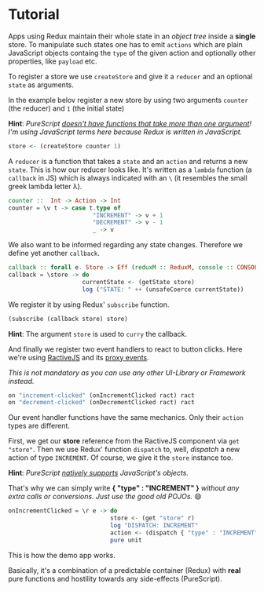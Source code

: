# Tutorial

Apps using Redux maintain their whole state in an *object tree* inside a **single** store. To manipulate
such states one has to emit `actions` which are plain JavaScript objects containg the `type` of
the given action and optionally other properties, like `payload` etc.

To register a store we use `createStore` and give it a `reducer` and an optional `state`
as arguments.

In the example belov register a new store by using two arguments `counter` (the reducer)
and `1` (the initial state)

**Hint**: *PureScript <a href="https://leanpub.com/purescript/read#leanpub-auto-curried-functions">doesn't have functions that take more than one argument</a>! I'm using JavaScript terms here
because Redux is written in JavaScript.*

```haskell
store <- (createStore counter 1)
```

A `reducer` is a function that takes a `state` and an `action` and returns a new `state`. This is
how our reducer looks like. It's written as a `lambda` function (a `callback` in JS) which is always
indicated with an `\` (it resembles the small greek lambda letter λ).

```haskell
counter ::  Int -> Action -> Int
counter = \v t -> case t.type of
                        "INCREMENT" -> v + 1
                        "DECREMENT" -> v - 1
                        _ -> v
```

We also want to be informed regarding any state changes. Therefore we define yet another `callback`.

```haskell
callback :: forall e. Store -> Eff (reduxM :: ReduxM, console :: CONSOLE | e) Unit
callback = \store -> do
                     currentState <- (getState store)
                     log ("STATE: " ++ (unsafeCoerce currentState))
```

We register it by using Redux' `subscribe` function.

```haskell
(subscribe (callback store) store)
```

**Hint**: The argument `store` is used to `curry` the callback.

And finally we register two event handlers to react to button clicks. Here we're using <a href="http://www.ractivejs.org/" target="_blank">RactiveJS</a> and
its <a href="http://docs.ractivejs.org/latest/proxy-events" target="_blank">proxy events</a>.

*This is not mandatory as you can use any other UI-Library or Framework instead.*

```haskell
on "increment-clicked" (onIncrementClicked ract) ract
on "decrement-clicked" (onDecrementClicked ract) ract
```

Our event handler functions have the same mechanics. Only their `action` types are different.

First, we get our **store** reference from the RactiveJS component via `get "store"`. Then we use Redux'
function `dispatch` to, well, *dispatch* a new action of type `INCREMENT`. Of course, we give it the
`store` instance too.

**Hint**: *PureScript <a href="https://leanpub.com/purescript/read#leanpub-auto-runtime-data-representation">natively supports</a> JavaScript's objects.*

That's why we can simply write **{ "type" : "INCREMENT" }** *without any extra calls or conversions. Just use the good old POJOs.* :smile:

```haskell
onIncrementClicked = \r e -> do
                             store <- (get "store" r)
                             log "DISPATCH: INCREMENT"
                             action <- (dispatch { "type" : "INCREMENT" } store)
                             pure unit
```

This is how the demo app works.

Basically, it's a combination of a predictable container (Redux) with **real** pure functions and hostility towards any side-effects (PureScript).
